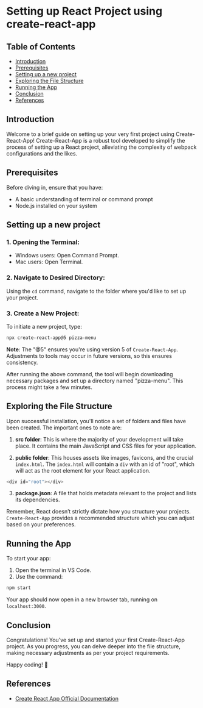 # Setting up React Project using create-react-app

## Table of Contents

- [Introduction](#introduction)
- [Prerequisites](#prerequisites)
- [Setting up a new project](#setting-up-a-new-project)
- [Exploring the File Structure](#exploring-the-file-structure)
- [Running the App](#running-the-app)
- [Conclusion](#conclusion)
- [References](#references)

## Introduction

Welcome to a brief guide on setting up your very first project using Create-React-App! Create-React-App is a robust tool developed to simplify the process of setting up a React project, alleviating the complexity of webpack configurations and the likes.

## Prerequisites

Before diving in, ensure that you have:
- A basic understanding of terminal or command prompt
- Node.js installed on your system

## Setting up a new project

### 1. Opening the Terminal:

- Windows users: Open Command Prompt.
- Mac users: Open Terminal.

### 2. Navigate to Desired Directory:

Using the `cd` command, navigate to the folder where you'd like to set up your project.

### 3. Create a New Project:

To initiate a new project, type:

```bash
npx create-react-app@5 pizza-menu
```
**Note**: The "@5" ensures you're using version 5 of `Create-React-App`. Adjustments to tools may occur in future versions, so this ensures consistency.

After running the above command, the tool will begin downloading necessary packages and set up a directory named "pizza-menu". This process might take a few minutes.

## Exploring the File Structure

Upon successful installation, you'll notice a set of folders and files have been created. The important ones to note are:

1. **src folder**: This is where the majority of your development will take place. It contains the main JavaScript and CSS files for your application.

2. **public folder**: This houses assets like images, favicons, and the crucial `index.html`. The `index.html` will contain a `div` with an id of "root", which will act as the root element for your React application.

```js
<div id="root"></div>
```

3. **package.json**: A file that holds metadata relevant to the project and lists its dependencies.

Remember, React doesn’t strictly dictate how you structure your projects. `Create-React-App` provides a recommended structure which you can adjust based on your preferences.

## Running the App

To start your app:
1. Open the terminal in VS Code.
2. Use the command:

```bash
npm start
```
Your app should now open in a new browser tab, running on `localhost:3000`.

## Conclusion

Congratulations! You've set up and started your first Create-React-App project. As you progress, you can delve deeper into the file structure, making necessary adjustments as per your project requirements. 

Happy coding! 🌱

## References
- [Create React App Official Documentation](https://reactjs.org/docs/create-a-new-react-app.html#create-react-app)